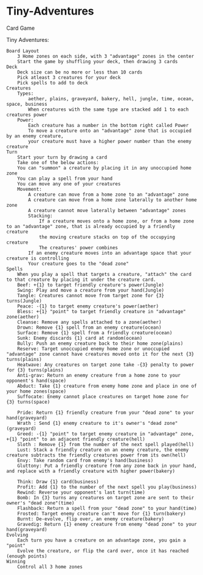 # Tiny-Adventures
Card Game

Tiny Adventures:

	Board Layout
		3 Home zones on each side, with 3 "advantage" zones in the center
		Start the game by shuffling your deck, then drawing 3 cards
	Deck
		Deck size can be no more or less than 10 cards
		Pick atleast 3 creatures for your deck
		Pick spells to add to deck
	Creatures
		Types:
			aether, plains, graveyard, bakery, hell, jungle, time, ocean, space, business
			When creatures with the same type are stacked add 1 to each creatures power
		Power:
			Each creature has a number in the bottom right called Power
			To move a creature onto an "advantage" zone that is occupied by an enemy creature,
			your creature must have a higher power number than the enemy creature
	Turn
		Start your turn by drawing a card
		Take one of the below actions:
		You can "summon" a creature by placing it in any unoccupied home zone
		You can play a spell from your hand
		You can move any one of your creatures
		Movement:
			A creature can move from a home zone to an "advantage" zone
			A creature can move from a home zone laterally to another home zone
			A creature cannot move laterally between "advantage" zones
			Stacking:
				If a creature moves onto a home zone, or from a home zone to an "advantage" zone, that is already occupied by a friendly creature
				the moving creature stacks on top of the occupying creature
				The creatures' power combines
			If an enemy creature moves into an advantage space that your creature is controlling
			Your creature goes to the "dead zone"
	Spells
		When you play a spell that targets a creature, "attach" the card to that creature by placing it under the creature card.
		Beef: +{1} to target friendly creature's power(Jungle)
		Swing: Play and move a creature from your hand(Jungle)
		Tangle: Creatures cannot move from target zone for {3} turns(Jungle)
		Peace: -{1} to target enemy creature's power(aether)
		Bless: +{1} "point" to target friendly creature in "advantage" zone(aether)
		Cleanse: Remove any spells attached to a zone(aether)
		Drown: Remove {1} spell from an enemy creature(ocean)
		Surface: Remove {1} spell from a friendly creature(ocean)
		Sunk: Enemy discards {1} card at random(ocean)	
		Bully: Push an enemy creature back to their home zone(plains)
		Reserve: Target unoccupied enemy home zone or unoccupied "advantage" zone cannot have creatures moved onto it for the next {3} turns(plains)
		Heatwave: Any creatures on target zone take -{3} penalty to power for {3} turns(plains)
		Anti-grav: Return an enemy creature from a home zone to your opponent's hand(space)
		Abduct: Take {1} creature from enemy home zone and place in one of your home zones(space)
		Suffocate: Enemy cannot place creatures on target home zone for {3} turns(space)
		
		Pride: Return {1} friendly creature from your "dead zone" to your hand(graveyard)
		Wrath : Send {1} enemy creature to it's owner's "dead zone"(graveyard)
		Greed: -{1} "point" to target enemy creature in "advantage" zone, +{1} "point" to an adjacent friendly creature(hell)
		Sloth : Remove {1} from the number of the next spell played(hell)
		Lust: Stack a friendly creature on an enemy creature, the enemy creature subtracts the friendly creatures power from its own(hell)
		Envy: Take random card from enemy's hand(business)
		Gluttony: Put a friendly creature from any zone back in your hand, and replace with a friendly creature with higher power(bakery)
		
		Think: Draw {1} card(business)
		Profit: Add {1} to the number of the next spell you play(business)
		Rewind: Reverse your opponent's last turn(time)
		Bomb: In {3} turns any creatures on target zone are sent to their owner's "dead zone"(time)
		Flashback: Return a spell from your "dead zone" to your hand(time)
		Frosted: Target enemy creature can't move for {1} turn(bakery)
		Burnt: De-evolve, flip over, an enemy creature(bakery)	
		Gravedig: Return {1} enemy creature from enemy "dead zone" to your hand(graveyard)
	Evolving
		Each turn you have a creature on an advantage zone, you gain a "point"
		Evolve the creature, or flip the card over, once it has reached (enough points)
	Winning
		Control all 3 home zones
